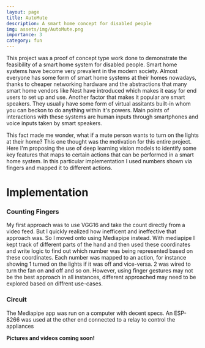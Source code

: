 ```yaml
---
layout: page
title: AutoMute
description: A smart home concept for disabled people
img: assets/img/AutoMute.png
importance: 3
category: fun
---
```


This project was a proof of concept type work done to demonstrate the feasibility of a smart home system for disabled people. Smart home systems have become very prevalent in the modern society. Almost everyone has some form of smart home systems at their homes nowadays, thanks to cheaper networking hardware and the abstractions that many smart home vendors like Nest have introduced which makes it easy for end users to set up and use. Another factor that makes it popular are smart speakers. They usually have some form of virtual assitants built-in whom you can beckon to do anything within it's powers. Main points of interactions with these systems are human inputs through smartphones and voice inputs taken by smart speakers.

This fact made me wonder, what if a mute person wants to turn on the lights at their home? This one thought was the motivation for this entire project. Here I'm proposing the use of deep learning vision models to identify some key features that maps to certain actions that can be performed in a smart home system. In this particular implementation I used numbers shown via fingers and mapped it to different actions.

# Implementation

### Counting Fingers

My first approach was to use VGG16 and take the count directly from a video feed. But I quickly realized how inefficent and ineffective that approach was. So I moved onto using Mediapipe instead. With mediapipe I kept track of different parts of the hand and then used these coordinates and write logic to find out which number was being represented based on these coordinates. Each number was mapped to an action, for instance showing 1 turned on the lights if it was off and vice-versa. 2 was wired to turn the fan on and off and so on. However, using finger gestures may not be the best approach in all instances, different approached may need to be explored based on diffrent use-cases.

### Circuit

The Mediapipe app was run on a computer with decent specs. An ESP-8266 was used at the other end connected to a relay to control the appliances

**Pictures and videos coming soon!**
